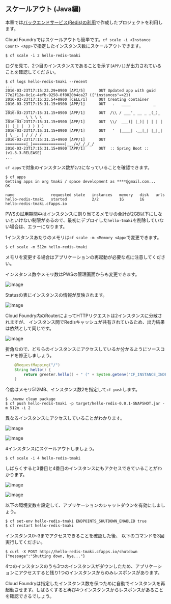 ## スケールアウト (Java編)

本章では[バックエンドサービス(Redis)の利用](backend-service-redis_java.md)で作成したプロジェクトを利用します。

Cloud Foundryではスケールアウトも簡単です。`cf scale -i <Instance Count> <App>`で指定したインスタンス数にスケールアウトできます。


``` console
$ cf scale -i 2 hello-redis-tmaki
```

ログを見て、2つ目のインスタンスであることを示す`[APP/1]`が出力されていることを確認してください。

``` console
$ cf logs hello-redis-tmaki --recent
...
2016-03-23T17:15:23.29+0900 [API/5]      OUT Updated app with guid 77e2f12a-8c1c-4efb-9258-0f8020b4ca27 ({"instances"=>2})
2016-03-23T17:15:23.54+0900 [CELL/1]     OUT Creating container
2016-03-23T17:15:31.15+0900 [APP/1]      OUT   .   ____          _            __ _ _
2016-03-23T17:15:31.15+0900 [APP/1]      OUT  /\\ / ___'_ __ _ _(_)_ __  __ _ \ \ \ \
2016-03-23T17:15:31.15+0900 [APP/1]      OUT  \\/  ___)| |_)| | | | | || (_| |  ) ) ) )
2016-03-23T17:15:31.15+0900 [APP/1]      OUT   '  |____| .__|_| |_|_| |_\__, | / / / /
2016-03-23T17:15:31.15+0900 [APP/1]      OUT  =========|_|==============|___/=/_/_/_/
2016-03-23T17:15:31.15+0900 [APP/1]      OUT  :: Spring Boot ::        (v1.3.3.RELEASE)
...
```

`cf apps`で対象のインスタンス数が`2/2`になっていることを確認できます。

``` console
$ cf apps
Getting apps in org tmaki / space development as ****@gmail.com...
OK

name                requested state   instances   memory   disk   urls   
hello-redis-tmaki   started           2/2         1G       1G     hello-redis-tmaki.cfapps.io
```

PWSの試用期間中はインスタンスに割り当てるメモリの合計が2GB以下にしないといけない制限があるので、最初にデプロイした`hello-tmaki`を削除していない場合は、エラーになります。

1インスタンスあたりのメモリは`cf scale -m <Memory <App>`で変更できます。

``` console
$ cf scale -m 512m hello-redis-tmaki
```

メモリを変更する場合はアプリケーションの再起動が必要な点に注意してください。

インスタンス数やメモリ数はPWSの管理画面からも変更できます。

![image](https://qiita-image-store.s3.amazonaws.com/0/1852/fae8e9f5-10d9-9533-bcd7-620f6e912546.png)

Statusの表にインスタンスの情報が反映されます。

![image](https://qiita-image-store.s3.amazonaws.com/0/1852/f705c419-76fc-6231-9f7f-355f951220c2.png)

Cloud Foundry内のRouterによってHTTPリクエストは2インスタンスに分散されますが、
インスタンス間でRedisキャッシュが共有されているため、出力結果は依然として同じです。

![image](https://qiita-image-store.s3.amazonaws.com/0/1852/5f9e014c-e422-6882-ba82-3a66f4c4462b.png)

折角なので、どちらのインスタンスにアクセスしているか分かるようにソースコードを修正しましょう。

``` java
    @RequestMapping("/")
    String hello() {
        return greeter.hello() + " (" + System.getenv("CF_INSTANCE_INDEX") + ")"; // この行を変更
    }
```

今度はメモリ512MB、インスタンス数2を指定して`cf push`します。

``` console
$ ./mvnw clean package
$ cf push hello-redis-tmaki -p target/hello-redis-0.0.1-SNAPSHOT.jar -m 512m -i 2
```

異なるインスタンスにアクセスしていることがわかります。

![image](https://qiita-image-store.s3.amazonaws.com/0/1852/6db798b2-9534-1d80-4a1b-d22ef7f02f58.png)

![image](https://qiita-image-store.s3.amazonaws.com/0/1852/7a848882-f164-d0b0-6f0e-1f242b848499.png)

4インスタンスにスケールアウトしましょう。

``` console
$ cf scale -i 4 hello-redis-tmaki
```

しばらくすると3番目と4番目のインスタンスにもアクセスできていることがわかります。

![image](https://qiita-image-store.s3.amazonaws.com/0/1852/ba4cd5ca-157c-7feb-a58f-c0b1117eae85.png)

![image](https://qiita-image-store.s3.amazonaws.com/0/1852/448d0cd6-bbf0-cef9-b52a-b4dc11b5c982.png)

以下の環境変数を設定して、アプリケーションのシャットダウンを有効にしましょう。

``` console
$ cf set-env hello-redis-tmaki ENDPOINTS_SHUTDOWN_ENABLED true
$ cf restart hello-redis-tmaki
```

インスタンス0~3までアクセスできることを確認した後、
以下のコマンドを3回実行してください。

```
$ curl -X POST http://hello-redis-tmaki.cfapps.io/shutdown
{"message":"Shutting down, bye..."}
```

4つのインスタンスのうち3つのインスタンスがダウンしたため、アプリケーションにアクセスすると残り1つのインスタンスからのみレスポンスがあります。

Cloud Foundryは指定したインスタンス数を保つために自動でインスタンスを再起動させます。しばらくすると再び4つインスタンスからレスポンスがあることを確認できるでしょう。
